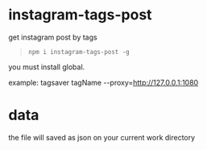 # instagram-tags-post
get instagram post by tags 

> `npm i instagram-tags-post -g`

you must install global.

example: tagsaver tagName --proxy=http://127.0.0.1:1080

# data 

the file will saved as json on your current work directory
